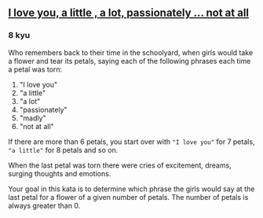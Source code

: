 <h2><a href=https://www.codewars.com/kata/57f24e6a18e9fad8eb000296/train/javascript target="_blank">I love you,  a little ,  a lot,  passionately ... not at all</a></h2><h3>8 kyu</h3><p>Who remembers back to their time in the schoolyard, when girls would take a flower and tear its petals, saying each of the following phrases each time a petal was torn:</p><ol><li>"I love you"</li><li>"a little"</li><li>"a lot"</li><li>"passionately"</li><li>"madly"</li><li>"not at all"</li></ol><p>If there are more than 6 petals, you start over with <code>"I love you"</code> for 7 petals, <code>"a little"</code> for 8 petals and so on.</p><p>When the last petal was torn there were cries of excitement, dreams, surging thoughts and emotions.</p><p>Your goal in this kata is to determine which phrase the girls would say at the last petal for a flower of a given number of petals. The number of petals is always greater than 0.</p>